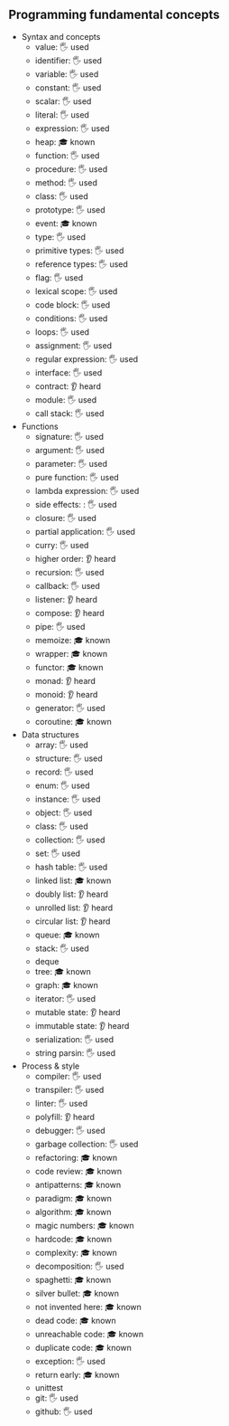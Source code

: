 ## Programming fundamental concepts

- Syntax and concepts
  - value: 🖐️ used
  - identifier: 🖐️ used
  - variable: 🖐️ used
  - constant: 🖐️ used
  - scalar:  🖐️ used
  - literal: 🖐️ used
  - expression: 🖐️ used
  - heap: 🎓 known
  - function: 🖐️ used
  - procedure: 🖐️ used
  - method: 🖐️ used
  - class: 🖐️ used
  - prototype: 🖐️ used
  - event: 🎓 known
  - type: 🖐️ used
  - primitive types: 🖐️ used
  - reference types: 🖐️ used
  - flag: 🖐️ used
  - lexical scope: 🖐️ used
  - code block: 🖐️ used
  - conditions: 🖐️ used
  - loops: 🖐️ used
  - assignment: 🖐️ used
  - regular expression: 🖐️ used
  - interface: 🖐️ used
  - contract: 👂 heard
  - module: 🖐️ used
  - call stack: 🖐️ used
- Functions
  - signature: 🖐️ used
  - argument: 🖐️ used
  - parameter: 🖐️ used
  - pure function: 🖐️ used
  - lambda expression: 🖐️ used
  - side effects: : 🖐️ used
  - closure: 🖐️ used
  - partial application: 🖐️ used
  - curry: 🖐️ used
  - higher order: 👂 heard
  - recursion: 🖐️ used
  - callback: 🖐️ used
  - listener: 👂 heard
  - compose: 👂 heard
  - pipe: 🖐️ used
  - memoize: 🎓 known
  - wrapper: 🎓 known
  - functor: 🎓 known
  - monad: 👂 heard
  - monoid: 👂 heard
  - generator: 🖐️ used
  - coroutine: 🎓 known
- Data structures
  - array: 🖐️ used
  - structure: 🖐️ used
  - record: 🖐️ used
  - enum: 🖐️ used
  - instance: 🖐️ used
  - object: 🖐️ used
  - class: 🖐️ used
  - collection: 🖐️ used
  - set: 🖐️ used
  - hash table: 🖐️ used
  - linked list: 🎓 known
  - doubly list: 👂 heard
  - unrolled list: 👂 heard
  - circular list: 👂 heard
  - queue: 🎓 known
  - stack: 🖐️ used
  - deque
  - tree: 🎓 known
  - graph: 🎓 known
  - iterator: 🖐️ used
  - mutable state: 👂 heard
  - immutable state: 👂 heard
  - serialization: 🖐️ used
  - string parsin: 🖐️ used
- Process & style
  - compiler: 🖐️ used
  - transpiler: 🖐️ used
  - linter: 🖐️ used
  - polyfill: 👂 heard
  - debugger: 🖐️ used
  - garbage collection: 🖐️ used
  - refactoring: 🎓 known
  - code review: 🎓 known
  - antipatterns: 🎓 known
  - paradigm: 🎓 known
  - algorithm: 🎓 known
  - magic numbers: 🎓 known
  - hardcode: 🎓 known
  - complexity: 🎓 known
  - decomposition: 🖐️ used
  - spaghetti: 🎓 known
  - silver bullet: 🎓 known
  - not invented here: 🎓 known
  - dead code: 🎓 known
  - unreachable code: 🎓 known
  - duplicate code: 🎓 known
  - exception: 🖐️ used
  - return early: 🎓 known
  - unittest
  - git: 🖐️ used
  - github: 🖐️ used
